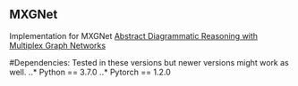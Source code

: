 ## MXGNet
Implementation for MXGNet  [Abstract Diagrammatic Reasoning with Multiplex Graph Networks](https://openreview.net/forum?id=ByxQB1BKwH)

#Dependencies:
Tested in these versions but newer versions might work as well.
..* Python == 3.7.0
..* Pytorch == 1.2.0

